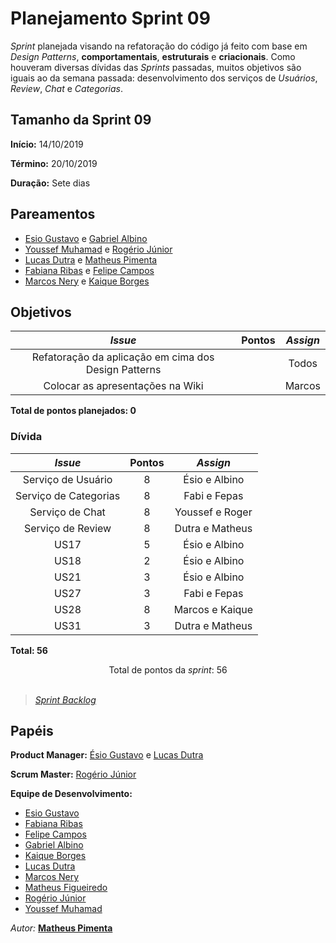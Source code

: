 # Planejamento Sprint 09

_Sprint_ planejada visando na refatoração do código já feito com base em _Design Patterns_, **comportamentais**, **estruturais** e **criacionais**. Como houveram diversas dívidas das _Sprints_ passadas, muitos objetivos são iguais ao da semana passada: desenvolvimento dos serviços de _Usuários_, _Review_, _Chat_ e _Categorias_.

## Tamanho da Sprint 09

**Início:** 14/10/2019

**Término:** 20/10/2019

**Duração:** Sete dias

## Pareamentos

- [Esio Gustavo](https://github.com/EsioFreitas) e [Gabriel Albino](https://github.com/gabrielalbino)
- [Youssef Muhamad](https://github.com/youssef-md)  e [Rogério Júnior](https://github.com/rogerioo)
- [Lucas Dutra](https://github.com/lucasdutraf) e [Matheus Pimenta](https://github.com/Matheusss03)
- [Fabiana Ribas](https://github.com/FabianaRibas) e [Felipe Campos](https://github.com/fepas)
- [Marcos Nery](https://github.com/MarcosNBJ) e [Kaique Borges](https://github.com/kaiqueborges)

## Objetivos

|                       _Issue_                        | Pontos | _Assign_ |
| :--------------------------------------------------: | :----: | :------: |
| Refatoração da aplicação em cima dos Design Patterns |        |  Todos   |
|           Colocar as apresentações na Wiki           |        |  Marcos  |

<b>Total de pontos planejados: 0</b>

### Dívida

|        _Issue_        |       Pontos       |    _Assign_     |
| :-------------------: | :----------------: | :-------------: |
|  Serviço de Usuário   |        8        | Ésio e Albino |
| Serviço de Categorias |         8          |  Fabi e Fepas   |
|    Serviço de Chat    |         8          | Youssef e Roger |
|   Serviço de Review   |         8          | Dutra e Matheus |
|         US17          |         5          |  Ésio e Albino  |
|         US18          |         2          |  Ésio e Albino  |
|         US21          |         3          |  Ésio e Albino  |
|         US27          |         3          |  Fabi e Fepas   |
|         US28          |         8          | Marcos e Kaique |
|         US31          |         3          | Dutra e Matheus |

<b>Total: 56</b>


<div style="text-align: center"> Total de pontos da <i>sprint</i>: 56 </div> <br>

<!---Colocar no link abaixo as issues alocadas no milestone da Sprint--->

> [_Sprint_ _Backlog_](https://github.com/pax-app/Wiki/milestone/9?closed=1)

## Papéis

**Product Manager:** [Ésio Gustavo](https://github.com/EsioFreitas) e [Lucas Dutra](https://github.com/lucasdutraf)

**Scrum Master:** [Rogério Júnior](https://github.com/rogerioo)

**Equipe de Desenvolvimento:**

- [Esio Gustavo](https://github.com/EsioFreitas)
- [Fabiana Ribas](https://github.com/FabianaRibas)
- [Felipe Campos](https://github.com/fepas)
- [Gabriel Albino](https://github.com/gabrielalbino)
- [Kaique Borges](https://github.com/kaiqueborges)
- [Lucas Dutra](https://github.com/lucasdutraf)
- [Marcos Nery](https://github.com/MarcosNBJ)
- [Matheus Figueiredo](https://github.com/Matheusss03)
- [Rogério Júnior](https://github.com/rogerioo)
- [Youssef Muhamad](https://github.com/youssef-md)

*Autor:* **[Matheus Pimenta](https://github.com/Matheusss03)**

